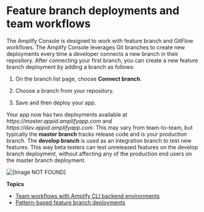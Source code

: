 # Feature branch deployments and team workflows<a name="multi-environments"></a>

The Amplify Console is designed to work with feature branch and GitFlow workflows\. The Amplify Console leverages Git branches to create new deployments every time a developer connects a new branch in their repository\. After connecting your first branch, you can create a new feature branch deployment by adding a branch as follows:

1. On the branch list page, choose **Connect branch**\.

1. Choose a branch from your repository\.

1. Save and then deploy your app\.

Your app now has two deployments available at *https://master\.appid\.amplifyapp\.com* and *https://dev\.appid\.amplifyapp\.com*\. This may vary from team\-to\-team, but typically the **master branch** tracks release code and is your production branch\. The **develop branch** is used as an integration branch to test new features\. This way beta testers can test unreleased features on the develop branch deployment, without affecting any of the production end users on the master branch deployment\.

![\[Image NOT FOUND\]](http://docs.aws.amazon.com/amplify/latest/userguide/images/amplify-environments-1.png)

**Topics**
+ [Team workflows with Amplify CLI backend environments](team-workflows-with-amplify-cli-backend-environments.md)
+ [Pattern\-based feature branch deployments](pattern-based-feature-branch-deployments.md)